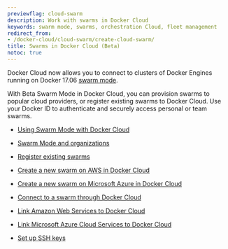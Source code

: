 ```yaml
---
previewflag: cloud-swarm
description: Work with swarms in Docker Cloud
keywords: swarm mode, swarms, orchestration Cloud, fleet management
redirect_from:
- /docker-cloud/cloud-swarm/create-cloud-swarm/
title: Swarms in Docker Cloud (Beta)
notoc: true
---
```


Docker Cloud now allows you to connect to clusters of Docker Engines running on
Docker 17.06 [swarm mode](/engine/swarm/).

With Beta Swarm Mode in Docker Cloud, you can provision swarms to popular cloud
providers, or register existing swarms to Docker Cloud. Use your Docker ID to
authenticate and securely access personal or team swarms.

* [Using Swarm Mode with Docker Cloud](using-swarm-mode.md)

* [Swarm Mode and organizations](using-swarm-mode.md#swarm-mode-and-organizations)

* [Register existing swarms](register-swarms.md)

* [Create a new swarm on AWS in Docker Cloud](create-cloud-swarm-aws.md)

* [Create a new swarm on Microsoft Azure in Docker Cloud](create-cloud-swarm-azure.md)

* [Connect to a swarm through Docker Cloud](connect-to-swarm.md)

* [Link Amazon Web Services to Docker Cloud](link-aws-swarm.md)

* [Link Microsoft Azure Cloud Services to Docker Cloud](link-azure-swarm.md)

* [Set up SSH keys](ssh-key-setup.md)

